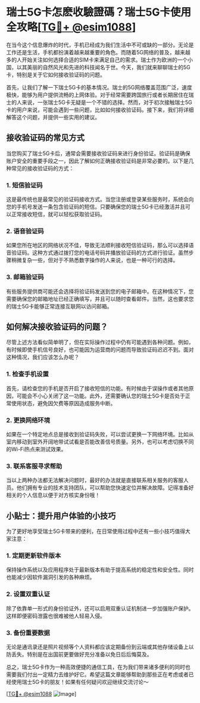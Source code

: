# 瑞士5G卡怎麽收驗證碼？瑞士5G卡使用全攻略[[TG💪+ @esim1088](https://t.me/s/esim1088)]

在当今这个信息爆炸的时代，手机已经成为我们生活中不可或缺的一部分。无论是工作还是生活，手机都扮演着越来越重要的角色。而随着5G网络的普及，越来越多的人开始关注如何选择合适的SIM卡来满足自己的需求。瑞士作为欧洲的一个小国，以其美丽的自然风光和先进的科技闻名于世。今天，我们就来聊聊瑞士的5G卡，特别是关于它如何接收验证码的问题。

首先，让我们了解一下瑞士5G卡的基本情况。瑞士的5G网络覆盖范围广泛，速度极快，能够为用户提供流畅的上网体验。对于经常需要跨国旅行或者长期居住在瑞士的人来说，一张瑞士5G卡无疑是一个不错的选择。然而，对于初次接触瑞士5G卡的用户来说，可能会遇到一些问题，比如如何接收验证码。接下来，我们将详细解答这个问题，并提供一些实用的建议。

## 接收验证码的常见方式

当您购买了瑞士5G卡后，通常会需要接收验证码来进行身份验证。验证码是确保账户安全的重要手段之一，因此了解如何正确接收验证码是非常必要的。以下是几种常见的接收验证码的方式：

### 1. 短信验证码

这是最传统也是最常见的验证码接收方式。当您注册或登录某些服务时，系统会向您的手机号发送一条包含验证码的短信。只要确保您的瑞士5G卡已经激活并且可以正常接收短信，就可以轻松获取验证码。

### 2. 语音验证码

如果您所在地区的网络状况不佳，导致无法顺利接收短信验证码，那么可以选择语音验证码。这种方式通过拨打您的电话号码并播放验证码的方式进行验证。虽然步骤稍微复杂一些，但对于不熟悉数字操作的人来说，也是一种可行的选择。

### 3. 邮箱验证码

有些服务提供商可能还会选择将验证码发送到您的电子邮箱中。在这种情况下，您需要确保您的邮箱地址已经正确填写，并且可以随时查看邮件。当然，这也要求您的瑞士5G卡能够正常连接互联网以访问邮箱。

## 如何解决接收验证码的问题？

尽管上述方法看似简单明了，但在实际操作过程中仍有可能遇到各种问题。例如，有时候即使手机信号良好，也可能因为运营商的问题而导致验证码迟迟不到。面对这种情况，我们应该怎么办呢？

### 1. 检查手机设置

首先，请检查您的手机是否开启了接收短信的功能。有时候由于误操作或者其他原因，可能会不小心关闭了这一功能。此外，还需要确认您的瑞士5G卡是否处于正常使用状态，避免因欠费等原因造成服务中断。

### 2. 更换网络环境

如果在一个特定地点总是接收到验证码失败，可以尝试更换一下网络环境。比如从室内移动到室外开阔地带试试看是否能改善信号质量。另外，也可以考虑切换不同的Wi-Fi热点来测试效果。

### 3. 联系客服寻求帮助

当以上两种办法都无法解决问题时，最好的办法就是直接联系相关服务的客服人员。他们拥有专业的技术支持团队，可以帮助您快速定位并解决故障。记得准备好相关的个人信息以便于对方核实身份哦！

## 小贴士：提升用户体验的小技巧

为了更好地享受瑞士5G卡带来的便利，在日常使用过程中还有一些小技巧值得大家注意：

### 1. 定期更新软件版本

保持操作系统以及应用程序处于最新版本有助于提高系统的稳定性和安全性。同时也能减少因软件漏洞引发的各种麻烦。

### 2. 设置双重认证

除了依靠单一形式的身份验证外，还可以启用双重认证机制进一步加强账户保护。这样即便密码泄露也很难被他人轻易入侵。

### 3. 备份重要数据

无论是通讯录还是照片视频等个人资料都应该定期备份到云端或其他存储设备上以防丢失。特别是在出国前更要做好充分准备以免日后后悔莫及。

总之，瑞士5G卡作为一种高效便捷的通信工具，在为我们带来诸多便利的同时也需要我们付出一定精力去维护好它。希望这篇文章能够帮助到那些正在考虑或者已经使用瑞士5G卡的朋友！如果有任何疑问欢迎继续交流讨论～

[[TG💪+ @esim1088](https://t.me/s/esim1088) ![Image](https://i.postimg.cc/4NQfJmqS/Snipaste-2025-05-13-00-14-12.png)]